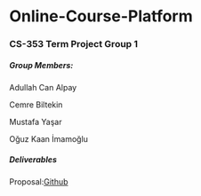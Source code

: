 # Online-Course-Platform

### CS-353 Term Project Group 1


##### Group Members:

Adullah Can Alpay

Cemre Biltekin

Mustafa Yaşar

Oğuz Kaan İmamoğlu



##### Deliverables

Proposal:[Github](https://github.com/OguzKaanImamoglu/Online-Course-Platform/raw/main/hw1_spring21%20(1).pdf)

